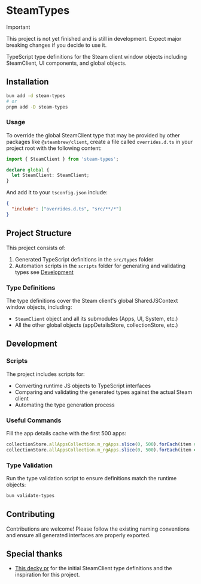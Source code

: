 # SteamTypes

> [!IMPORTANT]
> This project is not yet finished and is still in development. Expect major breaking changes if you decide to use it.

TypeScript type definitions for the Steam client window objects including SteamClient, UI components, and global objects.

## Installation

```bash
bun add -d steam-types
# or
pnpm add -D steam-types
```

### Usage
To override the global SteamClient type that may be provided by other packages like `@steambrew/client`, create a file called `overrides.d.ts` in your project root with the following content:

```typescript
import { SteamClient } from 'steam-types';

declare global {
  let SteamClient: SteamClient;
}
```

And add it to your `tsconfig.json` include:

```json
{
  "include": ["overrides.d.ts", "src/**/*"]
}
```

## Project Structure

This project consists of:
1. Generated TypeScript definitions in the `src/types` folder
2. Automation scripts in the `scripts` folder for generating and validating types see [Development](#development)

### Type Definitions

The type definitions cover the Steam client's global SharedJSContext window objects, including:
- `SteamClient` object and all its submodules (Apps, UI, System, etc.)
- All the other global objects (appDetailsStore, collectionStore, etc.)

## Development

### Scripts

The project includes scripts for:
- Converting runtime JS objects to TypeScript interfaces
- Comparing and validating the generated types against the actual Steam client
- Automating the type generation process

### Useful Commands

Fill the app details cache with the first 500 apps:
```javascript
collectionStore.allAppsCollection.m_rgApps.slice(0, 500).forEach(item => appDetailsCache.FetchDataForApp(item))
collectionStore.allAppsCollection.m_rgApps.slice(0, 500).forEach(item => appDetailsStore.GetAppDetails(item))
```

### Type Validation

Run the type validation script to ensure definitions match the runtime objects:
```bash
bun validate-types
```

## Contributing

Contributions are welcome! Please follow the existing naming conventions and ensure all generated interfaces are properly exported.

## Special thanks
- [This decky pr](https://github.com/SteamDeckHomebrew/decky-frontend-lib/pull/92) for the initial SteamClient type definitions and the inspiration for this project.
